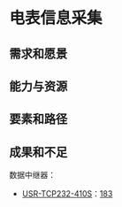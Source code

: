 # 电表信息采集

## 需求和愿景

## 能力与资源

## 要素和路径

## 成果和不足

数据中继器：

- [USR-TCP232-410S](https://www.usr.cn/wiki/puba/9ALVDrZhi#h15unt3eo-swjqtbe5e28000)：[183](https://detail.tmall.com/item.htm?abbucket=13&id=19918201549&ns=1&pisk=gp2rFaxfBCpftAralRDeQahDgvD-Av71UJgIxkqnV40oPkmnLr4C24ZhyyyEokF52X_JY3e47p95y_EHLvMh5N61CuKSpvb1GxKYRUnZ4eXI-2XmeDGRliTfCuE-J38hfSX68pHyAeAn-yDmiDoiK0cnKEjqYcunK4cHoImiov03-bDDiciwZp0kKKjqA0-oqpc3mxmsj3DnKyqc0D3mqca3-zIqJbjnWsVrriTxgVqoupvwXfckFudBQdkrqby3lq-Xc-oraVlYMWRULlr3FxPw-_qZHRGQn86eHYZaixm_2TJqIuV7eYNVkIu03k2-1vWXZAq4tPoYEOTrD7Z0fqqwjdqSU-yqyufH_jh_UPnUEEImGo0-EcFV7LH7bqk73vKHaYN_fJhgET8tlfnUPqaGIKk0VlNsEJsB90P3f8NF41YKm8jQp78HTbmx0VsV0u2DmMRHI-f29BhVMmu1xpAp9bDt0Vs-LBdKg7oq5gHA.&priceTId=2147812717367723260441895e90e5&spm=a21n57.1.item.3.65af523coNGEGF&utparam=%7B%22aplus_abtest%22%3A%22b1b192fcb35299454b0c043b3446c5bc%22%7D&xxc=taobaoSearch)
